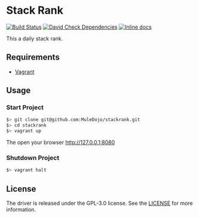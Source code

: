 Stack Rank
==========

[![Build Status](https://travis-ci.org/MuleDojo/stackrank.svg?branch=master)](https://travis-ci.org/MuleDojo/stackrank) [![David Check Dependencies](https://david-dm.org/MuleDojo/stackrank.svg)](https://david-dm.org/MuleDojo/stackrank) [![Inline docs](http://inch-ci.org/github/MuleDojo/stackrank.svg?branch=master&style=shields)](http://inch-ci.org/github/MuleDojo/stackrank)

This a daily stack rank.

Requirements
------------

-	[Vagrant](https://www.vagrantup.com/docs/installation/)

Usage
-----

### Start Project

```bash
$> git clone git@github.com:MuleDojo/stackrank.git
$> cd stackrank
$> vagrant up
```

The open your browser http://127.0.0.1:8080

### Shutdown Project

```bash
$> vagrant halt
```

License
-------

The driver is released under the GPL-3.0 license. See the [LICENSE](https://github.com/MuleDojo/stackrank/blob/master/LICENSE) for more information.
